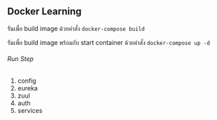 ## Docker Learning

รันเพื่อ build image ด้วยคำสั่ง `docker-compose build`

รันเพื่อ build image พร้อมกับ start container ด้วยคำสั่ง  `docker-compose up -d`

###### Run Step
1. config
2. eureka
3. zuul
4. auth
5. services